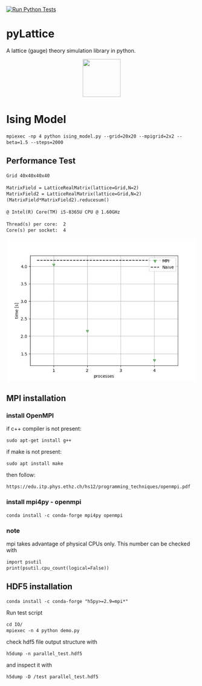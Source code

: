 [![Run Python Tests](https://github.com/pretidav/pyLattice/actions/workflows/testonbuild.yml/badge.svg)](https://github.com/pretidav/pyLattice/actions/workflows/testonbuild.yml)

# pyLattice
A lattice (gauge) theory simulation library in python.  

<p align="center">
  <img width="100" height="100" src=https://github.com/pretidav/pyLattice/raw/feature/parallelIO/fig/mylogo.png">
</p>

# Ising Model 

~~~
mpiexec -np 4 python ising_model.py --grid=20x20 --mpigrid=2x2 --beta=1.5 --steps=2000
~~~

## Performance Test 

~~~
Grid 40x40x40x40

MatrixField = LatticeRealMatrix(lattice=Grid,N=2)
MatrixField2 = LatticeRealMatrix(lattice=Grid,N=2)
(MatrixField*MatrixField2).reducesum()

@ Intel(R) Core(TM) i5-8365U CPU @ 1.60GHz

Thread(s) per core:  2
Core(s) per socket:  4
~~~

![alt text](https://github.com/pretidav/pyLattice/raw/main/fig/perf.png)


## MPI installation 

### install OpenMPI 
if c++ compiler is not present: 
~~~
sudo apt-get install g++
~~~

if make is not present: 
~~~
sudo apt install make
~~~
then follow: 
~~~
https://edu.itp.phys.ethz.ch/hs12/programming_techniques/openmpi.pdf
~~~

### install mpi4py - openmpi 
~~~
conda install -c conda-forge mpi4py openmpi
~~~

### note 
mpi takes advantage of physical CPUs only. 
This number can be checked with 
~~~
import psutil 
print(psutil.cpu_count(logical=False))
~~~

## HDF5 installation 

~~~
conda install -c conda-forge "h5py>=2.9=mpi*"
~~~

Run test script 

~~~
cd IO/
mpiexec -n 4 python demo.py
~~~

check hdf5 file output structure with 

~~~
h5dump -n parallel_test.hdf5
~~~

and inspect it with 

~~~
h5dump -D /test parallel_test.hdf5
~~~
